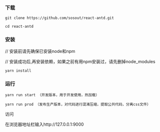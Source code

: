 ### 下载
```
git clone https://github.com/sosout/react-antd.git

cd react-antd
```
### 安装

// 安装前请先确保已安装node和npm

// 安装成功后,再安装依赖，如果之前有用npm安装过，请先删掉node_modules
```
yarn install
```
### 运行
```
yarn run start （开发版本，用于开发使用，热加载）
  
yarn run prod （发布生产版本，对代码进行混淆压缩，提取公共代码，分离css文件）
```
访问

在浏览器地址栏输入http://127.0.0.1:9000

